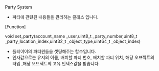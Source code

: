 Party System
- 파티에 관련된 내용들을 관리하는 클래스 입니다. 



[Function]

void set_party(account_name _user,uint8_t _party_number,uint8_t _party_location_index,uint32_t _object_type,uint64_t _object_index)

- 플레이어의 파티원들을 셋팅해주는 함수입니다.
- 인자값으로는 유저의 이름, 배치할 파티 번호, 배치할 파티 위치, 해당 오브젝트의 타입 ,해당 오브젝트의 고유 인덱스값을 받습니다.


